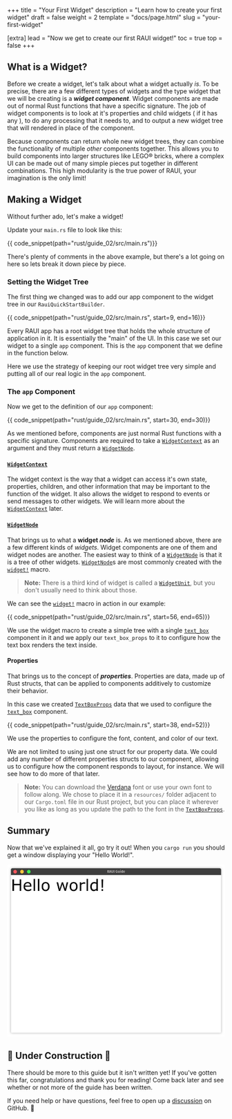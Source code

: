 +++
title = "Your First Widget"
description = "Learn how to create your first widget"
draft = false
weight = 2
template = "docs/page.html"
slug = "your-first-widget"

[extra]
lead = "Now we get to create our first RAUI widget!"
toc = true
top = false
+++

## What is a Widget?

Before we create a widget, let's talk about what a widget actually _is_. To be precise, there are a few different types of widgets and the type widget that we will be creating is a **_widget component_**. Widget components are made out of normal Rust functions that have a specific signature. The job of widget components is to look at it's properties and child widgets ( if it has any ), to do any processing that it needs to, and to output a new widget tree that will rendered in place of the component.

Because components can return whole new widget trees, they can combine the functionality of multiple _other_ components together. This allows you to build components into larger structures like LEGO® bricks, where a complex UI can be made out of many simple pieces put together in different combinations. This high modularity is the true power of RAUI, your imagination is the only limit!

## Making a Widget

Without further ado, let's make a widget!

Update your `main.rs` file to look like this:

{{ code_snippet(path="rust/guide_02/src/main.rs")}}

There's plenty of comments in the above example, but there's a lot going on here so lets break it down piece by piece.

### Setting the Widget Tree

The first thing we changed was to add our app component to the widget tree in our `RauiQuickStartBuilder`.

{{ code_snippet(path="rust/guide_02/src/main.rs", start=9, end=16)}}

Every RAUI app has a root widget tree that holds the whole structure of application in it. It is essentially the "main" of the UI. In this case we set our widget to a single `app` component. This is the `app` component that we define in the function below.

Here we use the strategy of keeping our root widget tree very simple and putting all of our real logic in the `app` component.

### The `app` Component

Now we get to the definition of our `app` component:

{{ code_snippet(path="rust/guide_02/src/main.rs", start=30, end=30)}}

As we mentioned before, components are just normal Rust functions with a specific signature. Components are required to take a [`WidgetContext`] as an argument and they must return a [`WidgetNode`].

[`WidgetContext`]: https://docs.rs/raui/latest/raui/core/widget/context/struct.WidgetContext.html
[`WidgetNode`]: https://docs.rs/raui/latest/raui/core/widget/node/enum.WidgetNode.html

#### [`WidgetContext`]

The widget context is the way that a widget can access it's own state, properties, children, and other information that may be important to the function of the widget. It also allows the widget to respond to events or send messages to other widgets. We will learn more about the [`WidgetContext`] later.

#### [`WidgetNode`]

That brings us to what a **widget _node_** is. As we mentioned above, there are a few different kinds of _widgets_. Widget components are one of them and widget nodes are another. The easiest way to think of a [`WidgetNode`] is that it is a tree of other widgets. [`WidgetNode`]s are most commonly created with the [`widget!`] macro.

> **Note:** There is a third kind of widget is called a [`WidgetUnit`], but you don't usually need to think about those.

We can see the [`widget!`] macro in action in our example:

{{ code_snippet(path="rust/guide_02/src/main.rs", start=56, end=65)}}

We use the widget macro to create a simple tree with a single [`text_box`] component in it and we apply our `text_box_props` to it to configure how the text box renders the text inside.

[`text_box`]: https://docs.rs/raui/latest/raui/core/widget/component/text_box/fn.text_box.html

[`widget!`]: https://docs.rs/raui/latest/raui/core/macro.widget.html
[`WidgetUnit`]: https://docs.rs/raui/latest/raui/core/widget/unit/enum.WidgetUnit.html

#### Properties

That brings us to the concept of **_properties_**. Properties are data, made up of Rust structs, that can be applied to components additively to customize their behavior.

In this case we created [`TextBoxProps`] data that we used to configure the [`text_box`] component.

{{ code_snippet(path="rust/guide_02/src/main.rs", start=38, end=52)}}

We use the properties to configure the font, content, and color of our text.

We are not limited to using just one struct for our property data. We could add any number of different properties structs to our component, allowing us to configure how the component responds to layout, for instance. We will see how to do more of that later.

[`TextBoxProps`]: https://docs.rs/raui/0.34.0/raui/core/widget/component/text_box/struct.TextBoxProps.html

> **Note:** You can download the [Verdana] font or use your own font to follow along. We chose to place it in a `resources/` folder adjacent to our `Cargo.toml` file in our Rust project, but you can place it wherever you like as long as you update the path to the font in the [`TextBoxProps`].

[Verdana]: https://github.com/PsichiX/raui/raw/next/site/rust/guide_02/resources/verdana.ttf

## Summary

Now that we've explained it all, go try it out! When you `cargo run` you should get a window displaying your "Hello World!".

![hello world screenshot](hello_world.png)

## 🚧 Under Construction 👷

There should be more to this guide but it isn't written yet! If you've gotten this far, congratulations and thank you for reading! Come back later and see whether or not more of the guide has been written.

If you need help or have questions, feel free to open up a [discussion] on GitHub. 👋

[discussion]: https://github.com/RAUI-labs/raui/discussions
